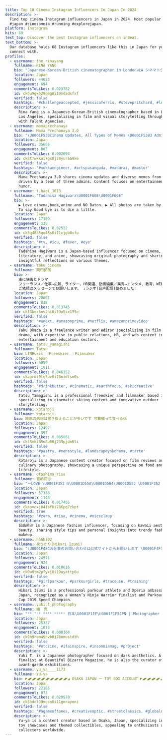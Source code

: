 ```yaml
---
title: Top 10 Cinema Instagram Influencers In Japan In 2024
description: >-
  Find top cinema Instagram influencers in Japan in 2024. Most popular hashtags:
  #japan #cinesomnia #running #explorejapan.
platform: Instagram
hits: 68
text_top: Discover the best Instagram influencers on inBeat.
text_bottom: >-
  Our database holds 68 Instagram influencers like this in Japan for you to
  connect with.
profiles:
  - username: the_rinayang
    fullname: RINA YANG
    bio: "Japanese-Korean-British cinematographer in London⇄LA シネマトグラファー/撮影監督 \U0001F1EC\U0001F1E7\U0001F1EA\U0001F1FALUX @luxartistsltd \U0001F1FA\U0001F1F8ICONIC @iconictalentagency @icglocal600 ____________"
    location: Japan
    followers: 44623
    engagement: 694
    commentsToLikes: 0.023782
    id: ck0u9gk529qmg0i19mdadsfxf
    verified: false
    hashtags: '#challengeaccepted, #jessicaferris, #stevepritchard, #lukecorbyn'
    description: >-
      Rina Yang is a Japanese-Korean-British cinematographer based in London and
      Los Angeles, specializing in film and visual storytelling through her work
      with Talent Agencies.
  - username: mamaprechanaya
    fullname: Mama Prechanaya 3.0
    bio: "\U0001F538Cinema Updates, All Types of Memes \U0001F5383 Admins \U0001F451 Backup : @mamaprechanaya_4 #mama_prechanaya #mptemplates"
    location: Japan
    followers: 35665
    engagement: 803
    commentsToLikes: 0.002094
    id: ck8t7wkkui7gx0j78yuraa9ke
    verified: false
    hashtags: '#mokkaengineer, #artspasangada, #madurai, #master'
    description: >-
      Mama Prechanaya 3.0 shares cinema updates and diverse memes from Japan,
      driven by a team of three admins. Content focuses on entertainment and
      humor.
  - username: t.hagi_1013
    fullname: "Tadahisa Hagiwara\U0001F60E\U0001F60E"
    bio: >-
      ▶️ Love cinema,book,anime and NO Baton. ▶️ All photos are taken by me. ▶️
      To say Good bye is to die a little.
    location: Japan
    followers: 17150
    engagement: 335
    commentsToLikes: 0.02522
    id: ck5q4835qo48s0i11xjgb0vfo
    verified: false
    hashtags: '#tv, #icu, #fever, #eye'
    description: >-
      Tadahisa Hagiwara is a Japan-based influencer focused on cinema,
      literature, and anime, showcasing original photography and sharing
      insightful reflections on various themes.
  - username: taku_cinema
    fullname: 岡田拓朗
    bio: >-
      主に映画とドラマ
      フリーランス／仕事→広報、ライター、HR関連、動画編集／業界→エンタメ、教育、WEB／好き→映画、ドラマ、スポーツ、野球、音楽、旅行、カメラ、歴史、芸術、物語、言葉／理想→誰もが自分を認めて前向きに生きられる社会
      ご依頼はメッセージでお願いします。 ↓ラジオ(音声配信)始めました！
    location: Japan
    followers: 20661
    engagement: 818
    commentsToLikes: 0.013745
    id: ck13ber6nv2ni0i19o5zx135e
    verified: false
    hashtags: '#unext, #amazonprime, #netflix, #amazonprimevideo'
    description: >-
      Taku Okada is a freelance writer and editor specializing in film and
      drama, with expertise in public relations, HR, and web content in the
      entertainment and education sectors.
  - username: tatsu_yamagishi
    fullname: Tatsu
    bio: LINEskis ｜Freeskier ｜Filmmaker
    location: Japan
    followers: 6059
    engagement: 1011
    commentsToLikes: 0.046152
    id: ckaorot9lo5uz0i78uidfsm0s
    verified: false
    hashtags: '#drinkbutter, #cinematic, #earthfocus, #skicreative'
    description: >-
      Tatsu Yamagishi is a professional freeskier and filmmaker based in Japan,
      specializing in cinematic skiing content and innovative outdoor
      storytelling.
  - username: kotaroji
    fullname: kotaroji.
    bio: 映画の感想は書き換えることが多いです 写真撮って食べる係
    location: Japan
    followers: 12497
    engagement: 397
    commentsToLikes: 0.005861
    id: ckf5mkl85u8u60j233pjdn6li
    verified: false
    hashtags: '#pastry, #mensstyle, #landscapeyokohama, #tarte'
    description: >-
      Kotaroji is a Japanese content creator focused on film reviews and
      culinary photography, showcasing a unique perspective on food and
      lifestyle.
  - username: otoshima_risa
    fullname: 音嶋莉沙
    bio: "＝LOVE \U0001F352 ℝ\U0001D55A\U0001D564\U0001D552 \U0001F352 fashion\U0001F457make\U0001F484pink\U0001F380kawaii\U0001F496 お仕事、メッセージはこちらまで\U0001F447\U0001F48C info-equal-love@yagnet.jp Twitter\U0001F430"
    location: Japan
    followers: 57336
    engagement: 1148
    commentsToLikes: 0.017465
    id: ckaovcxj041sf0i786pq7zkpt
    verified: true
    hashtags: '#zara, #risa, #cinema, #niceclaup'
    description: >-
      音嶋莉沙 is a Japanese fashion influencer, focusing on kawaii aesthetics and
      beauty, sharing style tips and personal insights into trendy fashion and
      makeup.
  - username: hhhhi02
    fullname: 泉ひかり(Hikari Izumi)
    bio: "\U0001F48Cお仕事のお問い合わせは公式サイトからお願いします \U0001F4F1 Xperia ambassador \U0001F3C3‍♂️ Parkour 2012~ \U0001F1EF\U0001F1F5 Women’s Ninja warriors Finalist \U0001F947 Parkour Worldcup 2019 Speed Annual Champion"
    location: Japan
    followers: 24971
    engagement: 924
    commentsToLikes: 0.010616
    id: ck0w0tm2pfyxi0i19ayattp6u
    verified: false
    hashtags: '#girlparkour, #parkourgirls, #traceuse, #training'
    description: >-
      Hikari Izumi is a professional parkour athlete and Xperia ambassador from
      Japan, recognized as a Women’s Ninja Warrior finalist and Parkour World
      Cup 2019 Speed Champion.
  - username: yuki.t_photography
    fullname: 幽　鬼
    bio: "ᴼᴺ ᵀᴴᴱ ᴰᴬᴿᴷ ᴱᴰᴳᴱˢ 日本\U0001F1EF\U0001F1F5JPN | Photographer \U0001F397Finalist @beautifulbizarremagazine 2020 ▫️Curator of @avantgarde_vibes 3/3-3/15 アリスファンタジー展 ⇨\U0001F4CD代官山アートラッシュ"
    location: Japan
    followers: 25357
    engagement: 1073
    commentsToLikes: 0.008168
    id: ck9h9rem49nvb0j78nmustdth
    verified: false
    hashtags: '#etczine, #ifainspire, #insomniamag, #pr0ject'
    description: >-
      Yuki T. is a Japanese photographer focused on dark aesthetics. A 2020
      finalist at Beautiful Bizarre Magazine, he is also the curator of
      avant-garde exhibitions.
  - username: yu_ya____1173
    fullname: Yu-ya
    bio: ◤◢◤◢◤◢◤◢◤◢◤◢◤◢◤◢◤◢◤◢ OSAKA JAPAN ー TOY BOX ACCOUNT ◤◢◤◢◤◢◤◢◤◢◤◢◤◢◤◢◤◢◤◢
    location: Japan
    followers: 22165
    engagement: 873
    commentsToLikes: 0.029978
    id: ck5hdcl39mosn0i11gmraymni
    verified: false
    hashtags: '#agameoftones, #creativeoptic, #streetclassics, #globalnightsquad'
    description: >-
      Yu-ya is a content creator based in Osaka, Japan, specializing in unique
      toy showcases and themed collectibles, appealing to enthusiasts and
      collectors worldwide.
---
```


